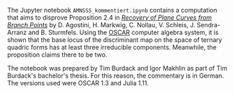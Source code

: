 The Jupyter notebook `AMNSSS_kommentiert.ipynb` contains a computation that aims to disprove Proposition 2.4 in _<a href="https://doi.org/10.1007/s00454-023-00538-5">Recovery of Plane Curves from Branch Points</a>_ by D. Agostini, H. Markwig, C. Nollau, V. Schleis, J. Sendra-Arranz and B. Sturmfels. Using the <a href="https://www.oscar-system.org">OSCAR</a> computer algebra system, it is shown that the base locus of the discriminant map on the space of ternary quadric forms has at least three irreducible components. Meanwhile, the proposition claims there to be two. 

The notebook was prepared by Tim Burdack and Igor Makhlin as part of Tim Burdack's bachelor's thesis. For this reason, the commentary is in German. The versions used were OSCAR 1.3 and Julia 1.11.
